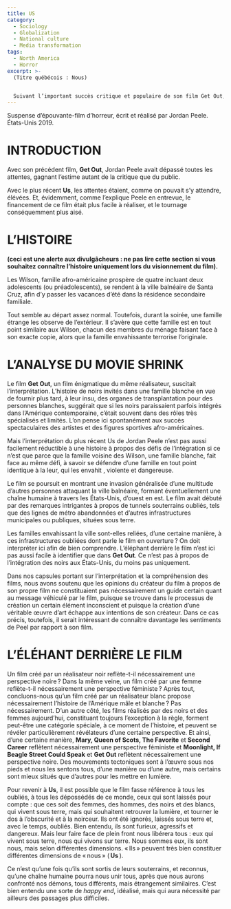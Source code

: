 ```yaml
---
title: US
category:
  - Sociology
  - Globalization
  - National culture
  - Media transformation
tags:
  - North America
  - Horror
excerpt: >-
  (Titre québécois : Nous)


  Suivant l’important succès critique et populaire de son film Get Out, n’importe quel film de Jordan Peele nous porterait à croire qu’il a pour objet l’intégration (ou le manque d’intégration) des Noirs dans la société américaine. Cependant, dans ce film, ce thème est moins explicite, et il est possible que son thème plus fondamental concerne ceux que l’on peut décrire comme les « oubliés », ceux qui se trouvent, en quelque sorte, sous terre, underground, qu’ils soient noirs ou blancs.
---
```

Suspense d’épouvante-film d’horreur, écrit et réalisé par Jordan Peele. États-Unis 2019.

# INTRODUCTION

Avec son précédent film, **Get Out**, Jordan Peele avait dépassé toutes les attentes, gagnant l’estime autant de la critique que du public. 

Avec le plus récent **Us**, les attentes étaient, comme on pouvait s’y attendre, élévées. Et, évidemment, comme l’explique Peele en entrevue, le financement de ce film était plus facile à réaliser, et le tournage conséquemment plus aisé.

# L’HISTOIRE

**(ceci est une alerte aux divulgâcheurs : ne pas lire cette section si vous souhaitez connaître l’histoire uniquement lors du visionnement du film).**

Les Wilson, famille afro-américaine prospère de quatre incluant deux adolescents (ou préadolescents), se rendent à la ville balnéaire de Santa Cruz, afin d’y passer les vacances d’été dans la résidence secondaire familiale.

Tout semble au départ assez normal. Toutefois, durant la soirée, une famille étrange les observe de l’extérieur. Il s’avère que cette famille est en tout point similaire aux Wilson, chacun des membres du ménage faisant face à son exacte copie, alors que la famille envahissante terrorise l’originale. 

# L’ANALYSE DU MOVIE SHRINK

Le film **Get Out**, un film énigmatique du même réalisateur, suscitait l’interprétation. L’histoire de noirs invités dans une famille blanche en vue de fournir plus tard, à leur insu, des organes de transplantation pour des personnes blanches, suggérait que si les noirs paraissaient parfois intégrés dans l’Amérique contemporaine, c’était souvent dans des rôles très spécialisés et limités. L’on pense ici spontanément aux succès spectaculaires des artistes et des figures sportives afro-américaines. 

Mais l’interprétation du plus récent Us de Jordan Peele n’est pas aussi facilement réductible à une histoire à propos des défis de l’intégration si ce n’est que parce que la famille voisine des Wilson, une famille blanche, fait face au même défi, à savoir se défendre d’une famille en tout point  identique à la leur, qui les envahit , violente et dangereuse.

Le film se poursuit en montrant une invasion généralisée d’une multitude d’autres personnes attaquant la ville balnéaire, formant éventuellement une chaîne humaine  à travers les États-Unis, d’ouest en est. Le film avait débuté par des remarques intrigantes à propos de tunnels souterrains oubliés, tels que des lignes de métro abandonnées et d’autres infrastructures municipales ou publiques, situées sous terre. 

Les familles envahissant la ville sont-elles reliées, d’une certaine manière, à ces infrastructures oubliées dont parle le film en ouverture ? On doit interpréter ici afin de bien comprendre. L’éléphant derrière le film n’est ici pas aussi facile à identifier que dans **Get Out**. Ce n’est pas à propos de l’intégration des noirs aux États-Unis, du moins pas uniquement. 

Dans nos capsules portant sur l’interprétation et la compréhension des films, nous avons soutenu que les opinions du créateur du film à propos de son propre film ne constituaient pas nécessairement un guide certain quant au message véhiculé par le film, puisque se trouve dans le processus de création un certain élément inconscient et puisque la création d’une véritable œuvre d’art échappe aux intentions de son créateur. Dans ce cas précis, toutefois, il serait intéressant de connaître davantage les sentiments de Peel par rapport à son film.

# L’ÉLÉHANT DERRIÈRE LE FILM

Un film créé par un réalisateur noir reflète-t-il nécessairement une perspective noire ? Dans la même veine, un film créé par une femme reflète-t-il nécessairement une perspective féministe ? Après tout, concluons-nous qu’un film créé par un réalisateur blanc propose nécessairement l’histoire de l’Amérique mâle et blanche ? Pas nécessairement. D’un autre côté, les films réalisés par des noirs et des femmes aujourd’hui, constituant toujours l’exception à la règle, forment peut-être une catégorie spéciale, à ce moment de l’histoire, et peuvent se révéler particulièrement révélateurs d’une certaine perspective. Et ainsi, d’une certaine manière, **Mary, Queen of Scots, The Favorite** et **Second Career** reflètent nécessairement une perspective féministe et **Moonlight, If Beagle Street Could Speak** et **Get Out** reflètent nécessairement une perspective noire. Des mouvements tectoniques sont à l’œuvre sous nos pieds et nous les sentons tous, d’une manière ou d’une autre, mais certains sont mieux situés que d’autres pour les mettre en lumière.

Pour revenir à **Us**, il est possible que le film fasse référence à tous les oubliés, à tous les dépossédés de ce monde, ceux qui sont laissés pour compte : que ces soit des femmes, des hommes, des noirs et des blancs, qui vivent sous terre, mais qui souhaitent retrouver la lumière,  et tourner le dos à l’obscurité et à la noirceur. Ils ont été ignorés, laissés sous terre et, avec le temps, oubliés. Bien entendu, ils sont furieux, agressifs et dangereux. Mais leur faire face de plein front nous libérera tous : eux qui vivent sous terre, nous qui vivons sur terre. Nous sommes eux, ils sont nous, mais selon différentes dimensions. « Ils » peuvent très bien constituer différentes dimensions de « nous » ( **Us** ).

Ce n’est qu’une fois qu’ils sont sortis de leurs souterrains, et reconnus, qu’une chaîne humaine pourra nous unir tous, après que nous aurons confronté nos démons, tous différents, mais étrangement similaires.
C’est bien entendu une sorte de *happy end*, idéalisé, mais qui aura nécessité par ailleurs des passages plus difficiles.